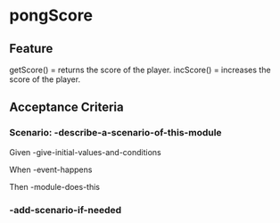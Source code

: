# pongScore

## Feature

getScore() = returns the score of the player.
incScore() = increases the score of the player.

## Acceptance Criteria

### Scenario: -describe-a-scenario-of-this-module

  Given -give-initial-values-and-conditions

  When -event-happens

  Then -module-does-this

### -add-scenario-if-needed
